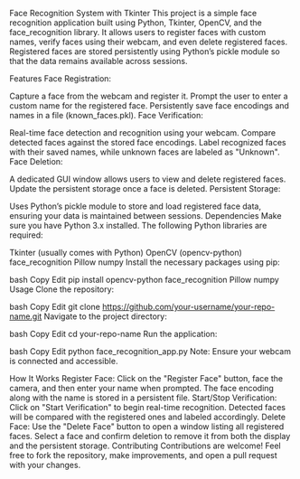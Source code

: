 Face Recognition System with Tkinter
This project is a simple face recognition application built using Python, Tkinter, OpenCV, and the face_recognition library. It allows users to register faces with custom names, verify faces using their webcam, and even delete registered faces. Registered faces are stored persistently using Python’s pickle module so that the data remains available across sessions.

Features
Face Registration:

Capture a face from the webcam and register it.
Prompt the user to enter a custom name for the registered face.
Persistently save face encodings and names in a file (known_faces.pkl).
Face Verification:

Real-time face detection and recognition using your webcam.
Compare detected faces against the stored face encodings.
Label recognized faces with their saved names, while unknown faces are labeled as "Unknown".
Face Deletion:

A dedicated GUI window allows users to view and delete registered faces.
Update the persistent storage once a face is deleted.
Persistent Storage:

Uses Python’s pickle module to store and load registered face data, ensuring your data is maintained between sessions.
Dependencies
Make sure you have Python 3.x installed. The following Python libraries are required:

Tkinter (usually comes with Python)
OpenCV (opencv-python)
face_recognition
Pillow
numpy
Install the necessary packages using pip:

bash
Copy
Edit
pip install opencv-python face_recognition Pillow numpy
Usage
Clone the repository:

bash
Copy
Edit
git clone https://github.com/your-username/your-repo-name.git
Navigate to the project directory:

bash
Copy
Edit
cd your-repo-name
Run the application:

bash
Copy
Edit
python face_recognition_app.py
Note: Ensure your webcam is connected and accessible.

How It Works
Register Face: Click on the "Register Face" button, face the camera, and then enter your name when prompted. The face encoding along with the name is stored in a persistent file.
Start/Stop Verification: Click on "Start Verification" to begin real-time recognition. Detected faces will be compared with the registered ones and labeled accordingly.
Delete Face: Use the "Delete Face" button to open a window listing all registered faces. Select a face and confirm deletion to remove it from both the display and the persistent storage.
Contributing
Contributions are welcome! Feel free to fork the repository, make improvements, and open a pull request with your changes.
